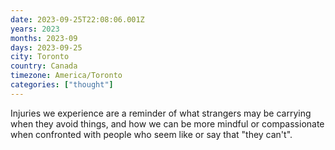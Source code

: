 ```yaml
---
date: 2023-09-25T22:08:06.001Z
years: 2023
months: 2023-09
days: 2023-09-25
city: Toronto
country: Canada
timezone: America/Toronto
categories: ["thought"]
---
```

Injuries we experience are a reminder of what strangers may be carrying when they avoid things, and how we can be more mindful or compassionate when confronted with people who seem like or say that "they can't".
